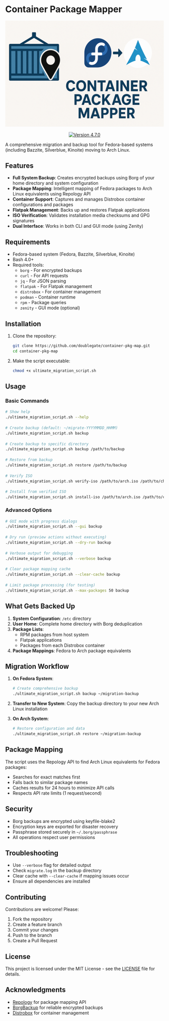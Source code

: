 <!-- markdownlint-disable MD033 -->
# Container Package Mapper

<p align="center">
  <img src="images/CPM_Banner.png" alt="Container Package Mapper Banner" width="600">
</p>

<p align="center">
  <a href="https://github.com/doublegate/container-pkg-map/releases">
    <img src="https://img.shields.io/badge/version-4.7.0-blue.svg" alt="Version 4.7.0">
  </a>
</p>

A comprehensive migration and backup tool for Fedora-based systems (including Bazzite, Silverblue, Kinoite) moving to Arch Linux.

## Features

- **Full System Backup**: Creates encrypted backups using Borg of your home directory and system configuration
- **Package Mapping**: Intelligent mapping of Fedora packages to Arch Linux equivalents using Repology API
- **Container Support**: Captures and manages Distrobox container configurations and packages
- **Flatpak Management**: Backs up and restores Flatpak applications
- **ISO Verification**: Validates installation media checksums and GPG signatures
- **Dual Interface**: Works in both CLI and GUI mode (using Zenity)

## Requirements

- Fedora-based system (Fedora, Bazzite, Silverblue, Kinoite)
- Bash 4.0+
- Required tools:
  - `borg` - For encrypted backups
  - `curl` - For API requests
  - `jq` - For JSON parsing
  - `flatpak` - For Flatpak management
  - `distrobox` - For container management
  - `podman` - Container runtime
  - `rpm` - Package queries
  - `zenity` - GUI mode (optional)

## Installation

1. Clone the repository:

   ```bash
   git clone https://github.com/doublegate/container-pkg-map.git
   cd container-pkg-map
   ```

2. Make the script executable:

   ```bash
   chmod +x ultimate_migration_script.sh
   ```

## Usage

### Basic Commands

```bash
# Show help
./ultimate_migration_script.sh --help

# Create backup (default: ~/migrate-YYYYMMDD_HHMM)
./ultimate_migration_script.sh backup

# Create backup to specific directory
./ultimate_migration_script.sh backup /path/to/backup

# Restore from backup
./ultimate_migration_script.sh restore /path/to/backup

# Verify ISO
./ultimate_migration_script.sh verify-iso /path/to/arch.iso /path/to/checksum.txt

# Install from verified ISO
./ultimate_migration_script.sh install-iso /path/to/arch.iso /path/to/checksum.txt
```

### Advanced Options

```bash
# GUI mode with progress dialogs
./ultimate_migration_script.sh --gui backup

# Dry run (preview actions without executing)
./ultimate_migration_script.sh --dry-run backup

# Verbose output for debugging
./ultimate_migration_script.sh --verbose backup

# Clear package mapping cache
./ultimate_migration_script.sh --clear-cache backup

# Limit package processing (for testing)
./ultimate_migration_script.sh --max-packages 50 backup
```

## What Gets Backed Up

1. **System Configuration**: `/etc` directory
2. **User Home**: Complete home directory with Borg deduplication
3. **Package Lists**:
   - RPM packages from host system
   - Flatpak applications
   - Packages from each Distrobox container
4. **Package Mappings**: Fedora to Arch package equivalents

## Migration Workflow

1. **On Fedora System**:

   ```bash
   # Create comprehensive backup
   ./ultimate_migration_script.sh backup ~/migration-backup
   ```

2. **Transfer to New System**: Copy the backup directory to your new Arch Linux installation

3. **On Arch System**:

   ```bash
   # Restore configuration and data
   ./ultimate_migration_script.sh restore ~/migration-backup
   ```

## Package Mapping

The script uses the Repology API to find Arch Linux equivalents for Fedora packages:

- Searches for exact matches first
- Falls back to similar package names
- Caches results for 24 hours to minimize API calls
- Respects API rate limits (1 request/second)

## Security

- Borg backups are encrypted using keyfile-blake2
- Encryption keys are exported for disaster recovery
- Passphrase stored securely in `~/.borg/passphrase`
- All operations respect user permissions

## Troubleshooting

- Use `--verbose` flag for detailed output
- Check `migrate.log` in the backup directory
- Clear cache with `--clear-cache` if mapping issues occur
- Ensure all dependencies are installed

## Contributing

Contributions are welcome! Please:

1. Fork the repository
2. Create a feature branch
3. Commit your changes
4. Push to the branch
5. Create a Pull Request

## License

This project is licensed under the MIT License - see the [LICENSE](LICENSE) file for details.

## Acknowledgments

- [Repology](https://repology.org/) for package mapping API
- [BorgBackup](https://www.borgbackup.org/) for reliable encrypted backups
- [Distrobox](https://github.com/89luca89/distrobox) for container management
<!-- markdownlint-enable MD033 -->
